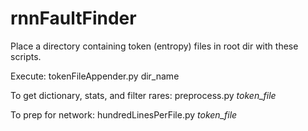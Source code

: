 # rnnFaultFinder

Place a directory containing token (entropy) files in root dir with these scripts.

Execute:
tokenFileAppender.py dir_name

To get dictionary, stats, and filter rares:
preprocess.py *token_file*

To prep for network:
hundredLinesPerFile.py *token_file*
